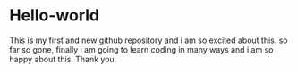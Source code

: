 # Hello-world
This is my first and new github repository and i am so excited about this. so far so gone, finally i am going to learn coding in many ways and i am so happy about this. Thank you.
